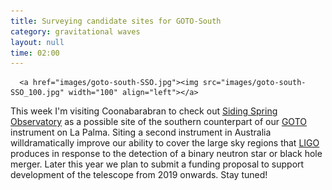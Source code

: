 ```yaml
---
title: Surveying candidate sites for GOTO-South
category: gravitational waves
layout: null
time: 02:00
---
```

<!-- converted from blosxom format post by dkg 22.1.2022 -->
      <a href="images/goto-south-SSO.jpg"><img src="images/goto-south-SSO_100.jpg" width="100" align="left"></a>
This week I'm visiting Coonabarabran to check out <a href="http://www.sidingspringobservatory.com.au">Siding Spring Observatory</a> as a possible site of the southern counterpart of our <a href="http://goto-observatory.org">GOTO</a> instrument on La Palma. Siting a second instrument in Australia willdramatically improve our ability to cover the large sky regions that <a href="http://ligo.org">LIGO</a> produces in response to the detection of a binary neutron star or black hole merger. Later this year we plan to submit a funding proposal to support development of the telescope from 2019 onwards. Stay tuned!
